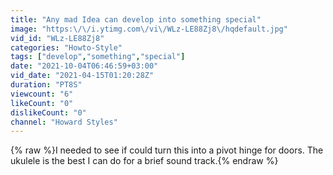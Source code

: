 ```yaml
---
title: "Any mad Idea can develop into something special"
image: "https:\/\/i.ytimg.com\/vi\/WLz-LE88Zj8\/hqdefault.jpg"
vid_id: "WLz-LE88Zj8"
categories: "Howto-Style"
tags: ["develop","something","special"]
date: "2021-10-04T06:46:59+03:00"
vid_date: "2021-04-15T01:20:28Z"
duration: "PT8S"
viewcount: "6"
likeCount: "0"
dislikeCount: "0"
channel: "Howard Styles"
---
```

{% raw %}I needed to see if could turn this into a pivot hinge for doors. The ukulele is the best I can do for a brief sound track.{% endraw %}
